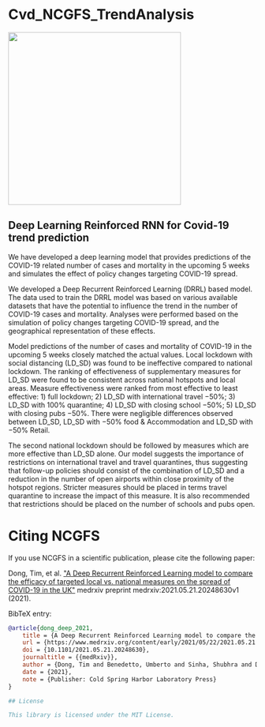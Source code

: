 # Cvd_NCGFS_TrendAnalysis

<div align="left">
  <img src="" width="350">
</div>

## Deep Learning Reinforced RNN for Covid-19 trend prediction 

We have developed a deep learning model that provides predictions of the COVID-19 related number of cases and mortality in the upcoming 5 weeks and simulates the effect of policy changes targeting COVID-19 spread.

We developed a Deep Recurrent Reinforced Learning (DRRL) based model. The data used to train the DRRL model was based on various available datasets that have the potential to influence the trend in the number of COVID-19 cases and mortality. Analyses were performed based on the simulation of policy changes targeting COVID-19 spread, and the geographical representation of these effects.

Model predictions of the number of cases and mortality of COVID-19 in the upcoming 5 weeks closely matched the actual values. Local lockdown with social distancing (LD_SD) was found to be ineffective compared to national lockdown. The ranking of effectiveness of supplementary measures for LD_SD were found to be consistent across national hotspots and local areas. Measure effectiveness were ranked from most effective to least effective: 1) full lockdown; 2) LD_SD with international travel −50%; 3) LD_SD with 100% quarantine; 4) LD_SD with closing school −50%; 5) LD_SD with closing pubs −50%. There were negligible differences observed between LD_SD, LD_SD with −50% food & Accommodation and LD_SD with −50% Retail.

The second national lockdown should be followed by measures which are more effective than LD_SD alone. Our model suggests the importance of restrictions on international travel and travel quarantines, thus suggesting that follow-up policies should consist of the combination of LD_SD and a reduction in the number of open airports within close proximity of the hotspot regions. Stricter measures should be placed in terms travel quarantine to increase the impact of this measure. It is also recommended that restrictions should be placed on the number of schools and pubs open.

# Citing NCGFS
If you use NCGFS in a scientific publication, please cite the following paper:
 
Dong, Tim, et al. ["A Deep Recurrent Reinforced Learning model to compare the efficacy of targeted local vs. national measures on the spread of COVID-19 in the UK"](https://www.medrxiv.org/content/10.1101/2021.05.21.20248630v1) medrxiv preprint medrxiv:2021.05.21.20248630v1 (2021).

BibTeX entry:

```bibtex
@article{dong_deep_2021,
	title = {A Deep Recurrent Reinforced Learning model to compare the efficacy of targeted local vs. national measures on the spread of {COVID}-19 in the {UK}},
	url = {https://www.medrxiv.org/content/early/2021/05/22/2021.05.21.20248630},
	doi = {10.1101/2021.05.21.20248630},
	journaltitle = {{medRxiv}},
	author = {Dong, Tim and Benedetto, Umberto and Sinha, Shubhra and Dimagli, Arnaldo and Caputo, Massimo and Angelini, Gianni D},
	date = {2021},
	note = {Publisher: Cold Spring Harbor Laboratory Press}
}

## License

This library is licensed under the MIT License.

